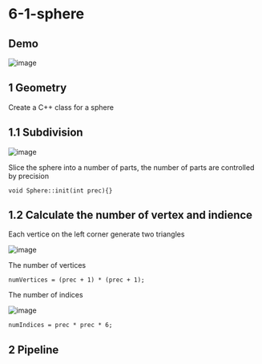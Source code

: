 # 6-1-sphere

## Demo
![image](https://github.com/user-attachments/assets/e90408bf-b13e-4208-b097-ebf6124faf8c)

## 1 Geometry
Create a C++ class for a sphere

## 1.1 Subdivision
![image](https://github.com/user-attachments/assets/cfaee0a0-dd2a-4896-8887-ffd1fed2e2f5)

Slice the sphere into a number of parts, the number of parts are controlled by precision
```
void Sphere::init(int prec){}
```

## 1.2 Calculate the number of vertex and indience
Each vertice on the left corner generate two triangles

![image](https://github.com/user-attachments/assets/6ce8272a-359a-452f-a78d-252dc987f8f1)


The number of vertices
```
numVertices = (prec + 1) * (prec + 1);
```

The number of indices

![image](https://github.com/user-attachments/assets/d89f0b9d-b708-45ab-a56e-6528a895dfb3)

```
numIndices = prec * prec * 6;
```


## 2 Pipeline 

